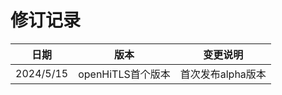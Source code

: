 # 修订记录

| 日期       | 版本              | 变更说明                         |
| ---------- | ----------------- | -------------------------------- |
| 2024/5/15 | openHiTLS首个版本 | 首次发布alpha版本 |


